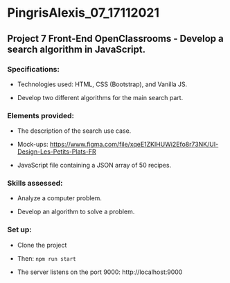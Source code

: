 # PingrisAlexis_07_17112021

## Project 7 Front-End OpenClassrooms - Develop a search algorithm in JavaScript.

### Specifications:

- Technologies used: HTML, CSS (Bootstrap), and Vanilla JS.

- Develop two different algorithms for the main search part.

### Elements provided:

- The description of the search use case.

- Mock-ups: https://www.figma.com/file/xqeE1ZKlHUWi2Efo8r73NK/UI-Design-Les-Petits-Plats-FR

- JavaScript file containing a JSON array of 50 recipes.

### Skills assessed:

- Analyze a computer problem.

- Develop an algorithm to solve a problem.

### Set up:

- Clone the project

- Then: `npm run start`

- The server listens on the port 9000: http://localhost:9000